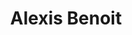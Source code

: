 ---
title: Alexis Benoit
summary:
    chapo: >
        Maître de conférences associé, département Métiers du Multimédia et de l'Internet, Institut Universitaire de Technologie Bordeaux Montaigne
    list:
        -
            title: Certifié
            content: Opquast (898/1000)
        -
            title: Diplomé
            content: DUT Métiers du Multimédia et de l'Internet
    more_list: 
        -
            title: Disctinctions
            content: >
                34 distinctions pour des productions web :
                6 SOTD Awwwards
                11 WOTD (website of the day) CSS Design Awards
                1 WOTM (website of the month) CSS Design Awards
                1 Best Studio Portfolio 2015 (CSS Design Awards)
                1 Best project of the Year (CSS Design Awards)
                6 French Index Design
                4 FOTD (fwa of the day) FWA
                2 MOTD (mobile of the day) FWA
                1 Lovie Awards Bronze Medal
                1 Webby Awards official selection (games)
sections:
    -
        title: Identité
        content: >
            29 ans, en couple, à Cenon, près de Bordeaux, où nous vivons avec un chat hypoallergénique, un sibérien de la taille d'un lynx.  Ma compagne travaille aussi dans le Web, et le chat apprend à coder, mais ses progrès sont lents. J'ai commencé mon parcours par un Diplôme Universitaire de Technologie Services et Réseaux de Communication (maintenant Métiers du Multimédia et de l'Internet), puis j'ai fait une alternance dans l'agence *Viens-là*. J'y ai passé 5 années, d'abord comme développeur front, puis lead dev, pendant lesquelles nous avons remporté de nombreux prix sur des sites "expériences" : FWA, Awwwards, CSS design awards...

            Je suis ensuite rentré à Bordeaux, chez *Ubisoft*, pour travailler sur un outil d'agrégation de data RH, finances, gestion de projets, qui permettait de faire de la visualisation de données au niveau macro sur tous les studios. C'était une belle expérience, avec notamment un atelier de 10 jours à Québec pour travailler avec l'équipe canadienne. J'étais au sein de l'équipe "tool", qui fournit des outils aux studios, donc c'était très focus jeux, avec des passionnés : un rêve de gosse ! J'ai ensuite travaillé pour Lost Mechanics comme creative dev, où j'ai produit beaucoup de jeux, des apps Apple TV, des installations... On a même fait une application de gestion pour le transport d'organes entre les hôpitaux !
            
            En parallèle, j'ai donné pas mal de cours dans des écoles privées (*ECV*, *Condé*, *ESP*, *ESD*...) et j'ai rejoint en 2020 l'équipe pédagogique *MMI Bordeaux*<sup><a href="#note-1">1</a></sup> en tant que maître de conférences associé. J'enseigne le dev front et la narration interactive, avec beaucoup de belles choses à venir l'an prochain, nous prévoyons des installations interactives avec le Musée des Beaux Arts de Bordeaux<sup><a href="#note-2">2</a></sup> ([http://www.musba-bordeaux.fr/](http://www.musba-bordeaux.fr/)), ça va être vraiment bien !
    -
        title: Fierté
        content: >
            Je suis fier de mes étudiants ! C'est une immense satisfaction de les voir progresser, franchir des étapes, acquérir des savoir-faire. J'étais un peu inquiet, et ça fait vraiment plaisir de constater que tout se passe bien, dans la joie, avec de très belles réalisations. C'est très différent du travail de production, souvent orienté par et pour des questions budgétaires. Là, c'est de l'humain. Je ne suis pas une personne très fière, en général, mais ça, j'en suis vraiment heureux.

            Sur un tout autre plan, je viens de participer à une production pour *Vivatech*, le salon de l'innovation ([https://vivatechnology.com/](https://vivatechnology.com/)), avec l'agence lyonnaise *Cher ami* ([https://www.cher-ami.tv/](https://www.cher-ami.tv/)). Un gros challenge technique, un showroom en 3D avec beaucoup de contenus, il a fallu créer des outils techniques pour permettre à l'équipe de calibrer la scénographie au détail près. Un vrai défi d'optimisation pour que tout soit fluide, avec une équipe à distance et un délai court, j'ai beaucoup appris et la prod est vraiment réussie !

            Je pense aussi à un jeu produit pour Ralph Lauren, un platformer avec des ours en peluche. On a commencé sur le Web, et ça c'est ensuite déployé dans les boutiques flagships : des bornes d'arcade à l'ancienne, et du multi-joueur en vitrine avec des QR codes qui permettent à 4 passants de jouer ensemble en utilisant leur téléphone comme manette. De grosses contraintes techniques, sans réseau dans les boutiques, avec un serveur Node en local à installer de nuit à Londres et à Paris, c'était une super expérience ! J'aime sortir du Web pour passer à une expérience physique.
    -
        title: Qualité
        content: >
            La qualité c'est le soin apporté à tous les aspects : la façon de faire une chose, la façon de l'utiliser, la fluidité, l'utilité pour les usagers. Arriver à toucher les gens, si c'est une expérience, et à le faire bien, sans couture, élégant. C'est une chaîne de bon travail qui aboutit à un bon résultat. Le code, l'ergonomie des interfaces, tout doit être bien fait.

            Mon domaine de prédilection, c'est la narration et l'émotion. Un Web qui raconte et qui fait ressentir. Je suis de plus en plus sensible à l'accessibilité de l'expérience, toucher avec peu, arriver à une belle intensité émotionnelle avec une solution technique sobre, minimale.

            Le projet idéal est beau sur toute la ligne : le contenu, la forme, la technique... Du sens et du beau, le fond et la forme ensemble, là c'est parfait. J'adorerais travailler sur un projet pour Arte, un truc dense culturellement, avec des ambitions créatives fortes.
    -
        title: Curiosité
        content: >
            7 ans de pop rock avec notre groupe, Katy's Lips, c'était formidable ! Le Krakatoa, la Rock School Barbey, les bars et plein de concerts de rue, ça nous a lié tous ensemble et c'était une sacrée expérience de création artistique : du piano, de la guitare et du chant pour moi, un guitariste, un bassiste, un batteur et plein de potes qui passaient avec leur instrument. Des copains de lycée qui vivent la vie d'artistes, la logistique, les balances, le studio — l'un de nous en a fait son métier — on en reparle à chaque fois qu'on se voit, c'est une famille de musique dans laquelle on a grandi.

            J'attaque la rénovation d'une deuxième maison, c'est tout à fait différent et passionnant aussi. Passer d'un truc tout cassé à un espace où on se sent bien, c'est plaisant, et ça fait du bien de faire des travaux physiques . Du jeu vidéo, aussi, confinement oblige. En ce moment, je joue à Narita Boy ([Narita Boy](https://www.nintendo.fr/Jeux/Jeux-a-telecharger-sur-Nintendo-Switch/Narita-Boy-1941902.html), Team 17) sur Switch, un jeu indépendant crowdfundé, en pixel art, un hommage retro-gaming à la Synthwave dans lequel les personnages sont des programmes et des algorithmes, avec une super bande-son. J'ai beaucoup aimé Ori ([Ori and the Blind Forest](https://www.orithegame.com/), Moon Studios), la bande-son est incroyable et les graphismes superbes, l'histoire très touchante, c'est une pépite. Et je lis beaucoup de science-fiction ! Dernièrement, Phare 23 ([Phare 23](https://www.actes-sud.fr/node/62766), Hugh Howey), l'histoire d'un gardien de phare de l'espace confronté à la solitude. Howey a écrit ce livre avant Silo ([Silo](https://www.actes-sud.fr/node/61134), Hugh Howey), et c'est vraiment bien.

            Mes bons souvenirs à l'école, c'était la musique beaucoup plus que les cours. Et puis après 2 échecs, je suis rentré en MMI, et là, un nouveau monde s'est ouvert à moi : je suis passé de mauvais élève à major de promo ! L'apprentissage dans nos métiers, c'est toute la vie. Là, je suis en train d'apprendre la 3D, en participant au concours Alternate Realities ([https://www.youtube.com/watch?v=iKBs9l8jS6Q](https://www.youtube.com/watch?v=iKBs9l8jS6Q)), avec le projet Vivatech j'ai eu envie de plus, et j'apprends à modéliser, à éclairer, à texturer...

    -
        title: Noesya
        content: >
             C'est un projet entrepreneurial que j'ai depuis des années, mais là c'est encore mieux que ce que j'espérais ! Travailler avec des gens que j'apprécie, qui ont des valeurs, ça met la barre haut en termes d'ambition. Je n'imaginais pas qu'on pouvait concilier le travail et le sens, faire des choses utiles, un peu plus que juste trier ses poubelles. Être fier de faire du bon travail, mais surtout du travail utile, qui sert à des gens.

notes: 
    - >
        Voir ([https://www.mmibordeaux.com/](MMI Bordeaux))
    - >
        Voir ([http://www.musba-bordeaux.fr](Musée des Beaux Arts de Bordeaux))

---